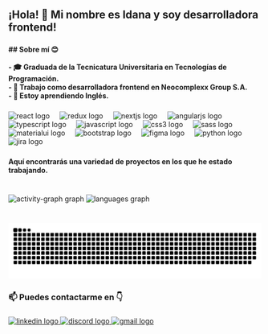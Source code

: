 <h2 align="left">¡Hola! 👋  Mi nombre es Idana y soy desarrolladora frontend!</h2>

###

<h4 align="left">## Sobre mí 😊<br><br>- 🎓 Graduada de la Tecnicatura Universitaria en Tecnologías de Programación.<br>- 💼 Trabajo como desarrolladora frontend en Neocomplexx Group S.A.<br>- 🌱 Estoy aprendiendo Inglés.</h4>

###

<div align="left">
  <img src="https://skillicons.dev/icons?i=react" height="40" alt="react logo"  />
  <img width="12" />
  <img src="https://skillicons.dev/icons?i=redux" height="40" alt="redux logo"  />
  <img width="12" />
  <img src="https://skillicons.dev/icons?i=nextjs" height="40" alt="nextjs logo"  />
  <img width="12" />
  <img src="https://skillicons.dev/icons?i=angular" height="40" alt="angularjs logo"  />
  <img width="12" />
  <img src="https://skillicons.dev/icons?i=ts" height="40" alt="typescript logo"  />
  <img width="12" />
  <img src="https://skillicons.dev/icons?i=js" height="40" alt="javascript logo"  />
  <img width="12" />
  <img src="https://skillicons.dev/icons?i=css" height="40" alt="css3 logo"  />
  <img width="12" />
  <img src="https://skillicons.dev/icons?i=sass" height="40" alt="sass logo"  />
  <img width="12" />
  <img src="https://cdn.simpleicons.org/mui/007FFF" height="40" alt="materialui logo"  />
  <img width="12" />
  <img src="https://cdn.jsdelivr.net/gh/devicons/devicon/icons/bootstrap/bootstrap-original.svg" height="40" alt="bootstrap logo"  />
  <img width="12" />
  <img src="https://skillicons.dev/icons?i=figma" height="40" alt="figma logo"  />
  <img width="12" />
  <img src="https://skillicons.dev/icons?i=py" height="40" alt="python logo"  />
  <img width="12" />
  <img src="https://cdn.simpleicons.org/jira/0052CC" height="40" alt="jira logo"  />
</div>

###

<h4 align="left">Aquí encontrarás una variedad de proyectos en los que he estado trabajando.</h4>

###

<br clear="both">

<div align="left">
  <img src="https://github-readme-activity-graph.vercel.app/graph?username=idanawagner&radius=16&theme=redical&area=true&order=5" height="215" alt="activity-graph graph"  />
  <img src="https://github-readme-stats.vercel.app/api/top-langs?username=idanawagner&locale=en&hide_title=false&layout=compact&card_width=320&langs_count=6&theme=nightowl&hide_border=false&order=2" height="157" alt="languages graph"  />
</div>

###

<br clear="both">

<img src="https://raw.githubusercontent.com/idanawagner/idanawagner/output/snake.svg" alt="Snake animation" />

###

<h3 align="left">📫 Puedes contactarme en 👇</h3>

###

<div align="left">
  <a href="https://www.linkedin.com/in/idanawagnercabrera/" target="_blank">
    <img src="https://img.shields.io/static/v1?message=LinkedIn&logo=linkedin&label=&color=0077B5&logoColor=white&labelColor=&style=for-the-badge" height="30" alt="linkedin logo"  />
  </a>
  <a href="http://discordapp.com/users/950789403184345128" target="_blank">
    <img src="https://img.shields.io/static/v1?message=Discord&logo=discord&label=&color=7289DA&logoColor=white&labelColor=&style=for-the-badge" height="30" alt="discord logo"  />
  </a>
  <a href="idanawagner@gmail.com" target="_blank">
    <img src="https://img.shields.io/static/v1?message=Gmail&logo=gmail&label=&color=D14836&logoColor=white&labelColor=&style=for-the-badge" height="30" alt="gmail logo"  />
  </a>
</div>

###